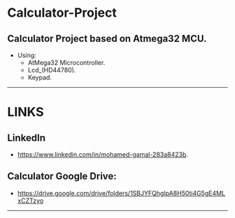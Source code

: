 # Calculator-Project

## Calculator Project based on Atmega32 MCU.

*	Using:
	- AtMega32 Microcontroller.
	- Lcd_(HD44780).	
	- Keypad. 

*******
# LINKS

## LinkedIn
* https://www.linkedin.com/in/mohamed-gamal-283a8423b.

## Calculator Google Drive:
* https://drive.google.com/drive/folders/1SBJYFQhgIpA8H50ti4G5gE4MLxCZTzyo

*******
